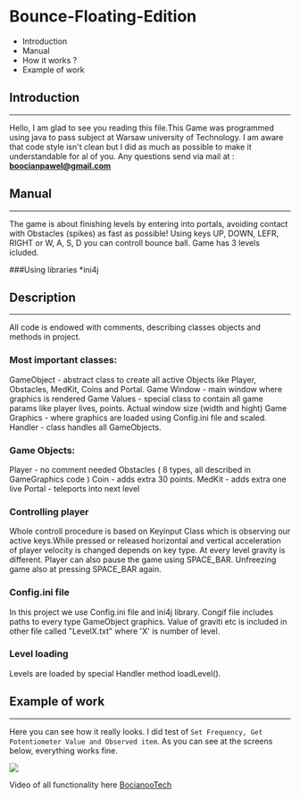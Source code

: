 # Bounce-Floating-Edition

* Introduction
* Manual
* How it works ? 
* Example of work

## Introduction
---
Hello, I am glad to see you reading this file.This Game was programmed using java to pass subject at Warsaw university of Technology.
I am aware that code style isn't clean but I did as much as possible to make it understandable for al of you.
Any questions send via mail at : **boocianpawel@gmail.com**

## Manual
---
The game is about finishing levels by entering into portals, avoiding contact with Obstacles (spikes) as fast as possible! 
Using keys UP, DOWN, LEFR, RIGHT or W, A, S, D you can controll bounce ball. Game has 3 levels icluded.

###Using libraries
*ini4j

## Description 
---
All code is endowed with comments, describing classes objects and methods in project. 

### Most important classes:
GameObject - abstract class to create all active Objects like Player, Obstacles, MedKit, Coins and Portal.
Game Window - main window where graphics is rendered
Game Values - special class to contain all game params like player lives, points. Actual window size (width and hight)
Game Graphics - where graphics are loaded using Config.ini file and scaled.
Handler - class handles all GameObjects.

### Game Objects:
Player - no comment needed
Obstacles ( 8 types, all described in GameGraphics code )
Coin - adds extra 30 points.
MedKit - adds extra one live
Portal - teleports into next level

### Controlling player
Whole controll procedure is based on Keyinput Class which is observing our active keys.While pressed or released horizontal and vertical acceleration of player velocity is changed depends on key type. At every level gravity is different. Player can also pause the game using SPACE_BAR. Unfreezing game also at pressing SPACE_BAR again.

### Config.ini file
In this project we use Config.ini file and ini4j library. Congif file includes paths to every type GameObject graphics. Value of graviti etc is included in other file called "LevelX.txt" where 'X' is number of level.

### Level loading
Levels are loaded by special Handler method loadLevel().



## Example of work
---
Here you can see how it really looks. I did test of `Set Frequency, Get Potentiometer Value and Observed item`.
As you can see at the screens below, everything works fine.


![](images/Work_screen.png)


Video of all functionality here [BocianooTech](https://www.youtube.com/channel/UClkl_F0n8ZwLmSB5RVzRORw)
